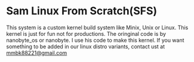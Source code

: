 # Sam Linux From Scratch(SFS)

This system is a custom kernel build system like Minix, Unix or Linux. This kernel is just for fun not for productions. The oringinal code is by nanobyte_os or nanobyte. I use his code to make this kernel. If you want something to be added in our linux distro variants, contact ust at mmbk88221@gmail.com